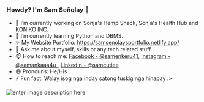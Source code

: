 <!--

**samankaaa4U/samankaaa4U** is a ✨ _special_ ✨ repository because its `README.md` (this file) appears on your GitHub profile.
Here are some ideas to get you started:

- 👯 I’m looking to collaborate on ...
- 🤔 I’m looking for help with ...

-->

### Howdy? I'm Sam Señolay 👋

- 🔭 I’m currently working on Sonja's Hemp Shack, Sonja's Health Hub and KONIKO INC.
- 🌱 I’m currently learning Python and DBMS.
- ✨ My Website Portfolio: https://samsenolaysportfolio.netlify.app/
- 💬 Ask me about myself, skills or any tech related stuff.
- 📫 How to reach me: [Facebook - @samenkeru41](https://www.facebook.com/samenkeru41), [Instagram - @samankaaa4u ](https://www.instagram.com/samankaaa4u/), [LinkedIn - @samcutiee](https://www.linkedin.com/in/samcutiee/)
- 😄 Pronouns: He/His
- ⚡ Fun fact: Walay isog nga inday satong tuskig nga hinapay :>

![enter image description here](https://github-readme-stats.vercel.app/api?username=samankaaa4U&&show_icons=true&title_color=ffffff&icon_color=bb2acf&text_color=daf7dc&bg_color=151515)
